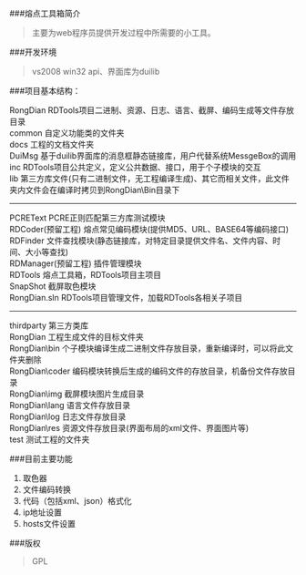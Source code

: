 ###熔点工具箱简介
> 主要为web程序员提供开发过程中所需要的小工具。

###开发环境
> vs2008 win32 api、界面库为duilib

###项目基本结构：

RongDian RDTools项目二进制、资源、日志、语言、截屏、编码生成等文件存放目录  
common   自定义功能类的文件夹  
docs	工程的文档文件夹  
DuiMsg	基于duilib界面库的消息框静态链接库，用户代替系统MessgeBox的调用  
inc	RDTools项目公共定义，定义公共数据、接口，用于个子模块的交互  
lib	第三方库文件(只有二进制文件，无工程编译生成)、其它而相关文件，此文件夹内文件会在编译时拷贝到RongDian\Bin目录下  
***	
PCREText	PCRE正则匹配第三方库测试模块  
RDCoder(预留工程)	熔点常见编码模块(提供MD5、URL、BASE64等编码接口)  
RDFinder	文件查找模块(静态链接库，对特定目录提供文件名、文件内容、时间、大小等查找)  
RDManager(预留工程)	插件管理模块  
RDTools	熔点工具箱，RDTools项目主项目  
SnapShot	截屏取色模块  
RongDian.sln	RDTools项目管理文件，加载RDTools各相关子项目  
***	
thirdparty	第三方类库  
RongDian	工程生成文件的目标文件夹  
RongDian\bin	个子模块编译生成二进制文件存放目录，重新编译时，可以将此文件夹删除  
RongDian\coder	编码模块转换后生成的编码文件的存放目录，机备份文件存放目录  
RongDian\img	截屏模块图片生成目录  
RongDian\lang	语言文件存放目录  
RongDian\log	日志文件存放目录  
RongDian\res	资源文件存放目录(界面布局的xml文件、界面图片等)  
test	测试工程的文件夹  

###目前主要功能
1. 取色器
2. 文件编码转换
3. 代码（包括xml、json）格式化
4. ip地址设置
5. hosts文件设置

###版权
> GPL